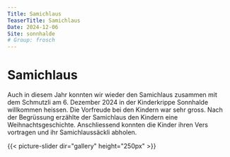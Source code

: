 ```yaml
---
Title: Samichlaus
TeaserTitle: Samichlaus
Date: 2024-12-06
Site: sonnhalde
# Group: frosch
---
```

# Samichlaus

Auch in diesem Jahr konnten wir wieder den Samichlaus zusammen mit dem Schmutzli am 6. Dezember 2024 in der Kinderkrippe Sonnhalde willkommen heissen. Die Vorfreude bei den Kindern war sehr gross. Nach der Begrüssung erzählte der Samichlaus den Kindern eine Weihnachtsgeschichte. Anschliessend konnten die Kinder ihren Vers vortragen und ihr Samichlaussäckli abholen.

{{< picture-slider dir="gallery" height="250px" >}}

